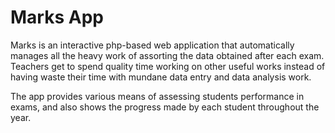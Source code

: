 Marks App
=========
Marks is an interactive php-based web application that automatically manages all the heavy work of assorting the data obtained after each exam. Teachers get to spend quality time working on other useful works instead of having waste their time with mundane data entry and data analysis work.

The app provides various means of assessing students performance in exams, and also shows the progress made by each student throughout the year.